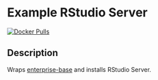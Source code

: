 # Example RStudio Server

[![Docker Pulls](https://img.shields.io/docker/pulls/codercom/rstudio-server?label=codercom%2Frstudio-server)](https://hub.docker.com/r/codercom/rstudio-server)

## Description

Wraps [enterprise-base](../base/README.md) and installs RStudio Server.

